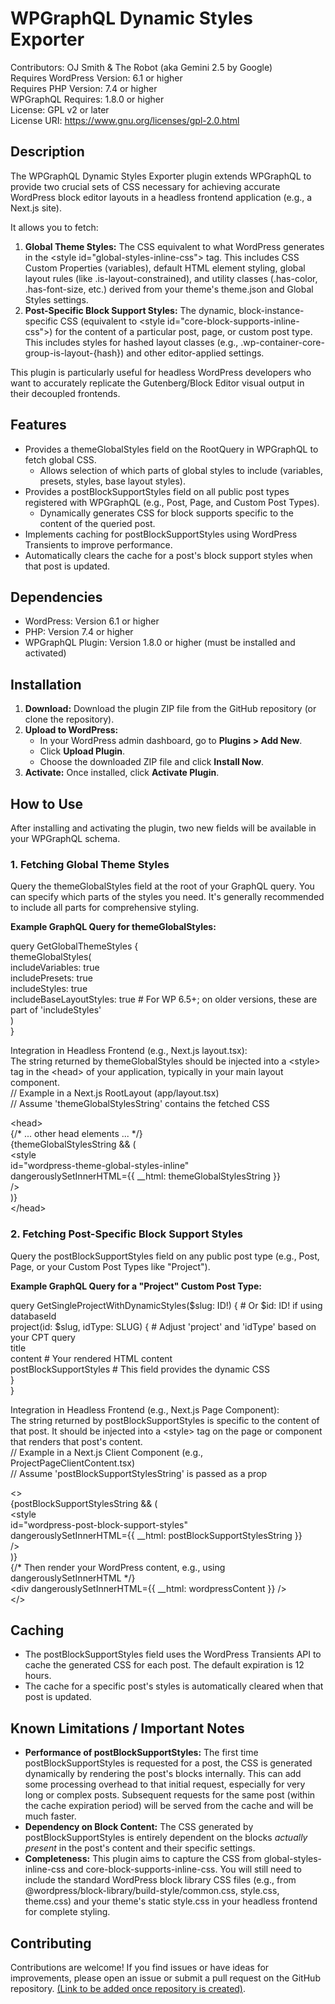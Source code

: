# **WPGraphQL Dynamic Styles Exporter**

Contributors: OJ Smith & The Robot (aka Gemini 2.5 by Google)  
Requires WordPress Version: 6.1 or higher  
Requires PHP Version: 7.4 or higher  
WPGraphQL Requires: 1.8.0 or higher  
License: GPL v2 or later  
License URI: https://www.gnu.org/licenses/gpl-2.0.html

## **Description**

The WPGraphQL Dynamic Styles Exporter plugin extends WPGraphQL to provide two crucial sets of CSS necessary for achieving accurate WordPress block editor layouts in a headless frontend application (e.g., a Next.js site).

It allows you to fetch:

1. **Global Theme Styles:** The CSS equivalent to what WordPress generates in the \<style id="global-styles-inline-css"\> tag. This includes CSS Custom Properties (variables), default HTML element styling, global layout rules (like .is-layout-constrained), and utility classes (.has-color, .has-font-size, etc.) derived from your theme's theme.json and Global Styles settings.
2. **Post-Specific Block Support Styles:** The dynamic, block-instance-specific CSS (equivalent to \<style id="core-block-supports-inline-css"\>) for the content of a particular post, page, or custom post type. This includes styles for hashed layout classes (e.g., .wp-container-core-group-is-layout-{hash}) and other editor-applied settings.

This plugin is particularly useful for headless WordPress developers who want to accurately replicate the Gutenberg/Block Editor visual output in their decoupled frontends.

## **Features**

- Provides a themeGlobalStyles field on the RootQuery in WPGraphQL to fetch global CSS.
  - Allows selection of which parts of global styles to include (variables, presets, styles, base layout styles).
- Provides a postBlockSupportStyles field on all public post types registered with WPGraphQL (e.g., Post, Page, and Custom Post Types).
  - Dynamically generates CSS for block supports specific to the content of the queried post.
- Implements caching for postBlockSupportStyles using WordPress Transients to improve performance.
- Automatically clears the cache for a post's block support styles when that post is updated.

## **Dependencies**

- WordPress: Version 6.1 or higher
- PHP: Version 7.4 or higher
- WPGraphQL Plugin: Version 1.8.0 or higher (must be installed and activated)

## **Installation**

1. **Download:** Download the plugin ZIP file from the GitHub repository (or clone the repository).
2. **Upload to WordPress:**
   - In your WordPress admin dashboard, go to **Plugins \> Add New**.
   - Click **Upload Plugin**.
   - Choose the downloaded ZIP file and click **Install Now**.
3. **Activate:** Once installed, click **Activate Plugin**.

## **How to Use**

After installing and activating the plugin, two new fields will be available in your WPGraphQL schema.

### **1\. Fetching Global Theme Styles**

Query the themeGlobalStyles field at the root of your GraphQL query. You can specify which parts of the styles you need. It's generally recommended to include all parts for comprehensive styling.

**Example GraphQL Query for themeGlobalStyles:**

query GetGlobalThemeStyles {  
 themeGlobalStyles(  
 includeVariables: true  
 includePresets: true  
 includeStyles: true  
 includeBaseLayoutStyles: true \# For WP 6.5+; on older versions, these are part of 'includeStyles'  
 )  
}

Integration in Headless Frontend (e.g., Next.js layout.tsx):  
The string returned by themeGlobalStyles should be injected into a \<style\> tag in the \<head\> of your application, typically in your main layout component.  
// Example in a Next.js RootLayout (app/layout.tsx)  
// Assume 'themeGlobalStylesString' contains the fetched CSS

\<head\>  
 {/\* ... other head elements ... \*/}  
 {themeGlobalStylesString && (  
 \<style  
 id="wordpress-theme-global-styles-inline"  
 dangerouslySetInnerHTML={{ \_\_html: themeGlobalStylesString }}  
 /\>  
 )}  
\</head\>

### **2\. Fetching Post-Specific Block Support Styles**

Query the postBlockSupportStyles field on any public post type (e.g., Post, Page, or your Custom Post Types like "Project").

**Example GraphQL Query for a "Project" Custom Post Type:**

query GetSingleProjectWithDynamicStyles($slug: ID\!) { \# Or $id: ID\! if using databaseId  
 project(id: $slug, idType: SLUG) { \# Adjust 'project' and 'idType' based on your CPT query  
 title  
 content \# Your rendered HTML content  
 postBlockSupportStyles \# This field provides the dynamic CSS  
 }  
}

Integration in Headless Frontend (e.g., Next.js Page Component):  
The string returned by postBlockSupportStyles is specific to the content of that post. It should be injected into a \<style\> tag on the page or component that renders that post's content.  
// Example in a Next.js Client Component (e.g., ProjectPageClientContent.tsx)  
// Assume 'postBlockSupportStylesString' is passed as a prop

\<\>  
 {postBlockSupportStylesString && (  
 \<style  
 id="wordpress-post-block-support-styles"  
 dangerouslySetInnerHTML={{ \_\_html: postBlockSupportStylesString }}  
 /\>  
 )}  
 {/\* Then render your WordPress content, e.g., using dangerouslySetInnerHTML \*/}  
 \<div dangerouslySetInnerHTML={{ \_\_html: wordpressContent }} /\>  
\</\>

## **Caching**

- The postBlockSupportStyles field uses the WordPress Transients API to cache the generated CSS for each post. The default expiration is 12 hours.
- The cache for a specific post's styles is automatically cleared when that post is updated.

## **Known Limitations / Important Notes**

- **Performance of postBlockSupportStyles:** The first time postBlockSupportStyles is requested for a post, the CSS is generated dynamically by rendering the post's blocks internally. This can add some processing overhead to that initial request, especially for very long or complex posts. Subsequent requests for the same post (within the cache expiration period) will be served from the cache and will be much faster.
- **Dependency on Block Content:** The CSS generated by postBlockSupportStyles is entirely dependent on the blocks _actually present_ in the post's content and their specific settings.
- **Completeness:** This plugin aims to capture the CSS from global-styles-inline-css and core-block-supports-inline-css. You will still need to include the standard WordPress block library CSS files (e.g., from @wordpress/block-library/build-style/common.css, style.css, theme.css) and your theme's static style.css in your headless frontend for complete styling.

## **Contributing**

Contributions are welcome\! If you find issues or have ideas for improvements, please open an issue or submit a pull request on the GitHub repository. [(Link to be added once repository is created)](https://github.com/odotjdot/WP-GraphQL-Dynamic-Styles-Exporter).
